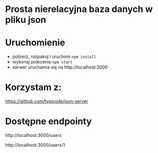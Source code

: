 # Prosta nierelacyjna baza danych w pliku json

# Uruchomienie

- pobierz, rozpakuj i uruchom `npm install`
- wykonaj polecenie `npm start`
- serwer uruchamia się na http://localhost:3000

# Korzystam z:

https://github.com/typicode/json-server

# Dostępne endpointy

http://localhost:3000/users

http://localhost:3000/users/1
